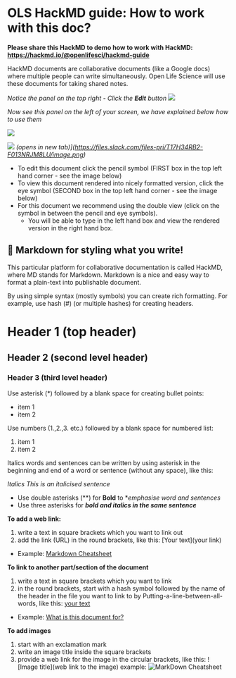 OLS HackMD guide: How to work with this doc?
===

**Please share this HackMD to demo how to work with HackMD: https://hackmd.io/@openlifesci/hackmd-guide**

HackMD documents are collaborative documents (like a Google docs) where multiple people can write simultaneously. Open Life Science will use these documents for taking shared notes.

*Notice the panel on the top right - Click the **Edit** button*
![](https://i.imgur.com/LYrFBqh.png)


*Now see this panel on the left of your screen, we have explained below how to use them*

![](https://i.imgur.com/d9ZtImc.png)

![](https://i.imgur.com/W2fAysk.png)
*(opens in new tab)](https://files.slack.com/files-pri/T17H34RB2-F013NRJM8LU/image.png)*

* To edit this document click the pencil symbol (FIRST box in the top left hand corner - see the image below)
* To view this document rendered into nicely formatted version, click the eye symbol (SECOND box in the top left hand corner - see the image below)
* For this document we recommend using the double view (click on the symbol in between the pencil and eye symbols). 
  * You will be able to type in the left hand box and view the rendered version in the right hand box.

:pencil: Markdown for styling what you write!
---

This particular platform for collaborative documentation is called HackMD, where MD stands for Markdown. 
Markdown is a nice and easy way to format a plain-text into publishable document.

By using simple syntax (mostly symbols) you can create rich formatting.
For example, use hash (#) (or multiple hashes) for creating headers. 

# Header 1 (top header)
## Header 2 (second level header)
### Header 3 (third level header)

Use asterisk (*) followed by a blank space for creating bullet points:

* item 1
* item 2

Use numbers (1.,2.,3. etc.) followed by a blank space for numbered list:

1. item 1
2. item 2

Italics words and sentences can be written by using asterisk in the beginning and end of a word or sentence (without any space), like this:

*Italics*
*This is an italicised sentence*

* Use double asterisks (**) for **Bold** to **emphasise word and sentences*
* Use three asterisks for ***bold and italics in the same sentence***

**To add a web link:**
1. write a text in square brackets which you want to link out
2. add the link (URL) in the round brackets, like this: [Your text](your link)
* Example: [Markdown Cheatsheet](https://github.com/adam-p/markdown-here/wiki/Markdown-Cheatsheet)

**To link to another part/section of the document**
1. write a text in square brackets which you want to link
2. in the round brackets, start with a hash symbol followed by the name of the header in the file you want to link to by Putting-a-line-between-all-words, like this: [your text](#your-header)
* Example: [What is this document for?](#What-is-this-document-for)

**To add images**
1. start with an exclamation mark
2. write an image title inside the square brackets 
3. provide a web link for the image in the circular brackets, like this: ![Image title](web link to the image)
example: ![MarkDown Cheatsheet](https://i.pinimg.com/originals/da/1e/3f/da1e3fe735a1b115a8a6773e67d6d825.png)
